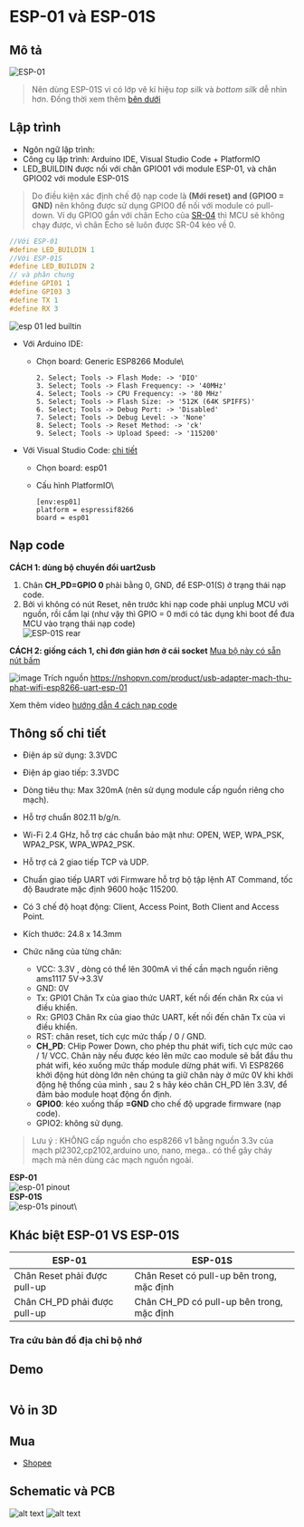 # ESP-01 và ESP-01S

## Mô tả

![ESP-01](../assets/esp-01_top.png)

> Nên dùng ESP-01S vì có lớp vẽ kí hiệu *top silk* và *bottom silk* dễ nhìn hơn. Đồng thời xem thêm [bên dưới](#khác-biệt-esp-01-vs-esp-01s)

## Lập trình

- Ngôn ngữ lập trình:
- Công cụ lập trình: Arduino IDE, Visual Studio Code + PlatformIO
- LED_BUILDIN  được nối với chân GPIO01 với module ESP-01, và chân GPIO02 với module ESP-01S
> Do điều kiện xác định chế độ nạp code là  **(Mới reset) and (GPIO0 = GND)** nên không được sử dụng GPIO0 để nối với module có pull-down. Ví dụ GPIO0 gắn với chân Echo của [SR-04](https://neittien0110.github.io/linhkiendientu/#%C4%91o-kho%E1%BA%A3ng-c%C3%A1ch) thì MCU sẽ không chạy được, vì chân Echo sẽ luôn được SR-04 kéo về 0.
  
  ```C
  //Với ESP-01
  #define LED_BUILDIN 1
  //Với ESP-01S
  #define LED_BUILDIN 2
  // và phân chung
  #define GPI01 1
  #define GPI03 3
  #define TX 1
  #define RX 3
  ```

![esp 01 led builtin](../assets/esp-01_led.png)

- Với Arduino IDE:
  - Chọn board: Generic ESP8266 Module\

    ```text
    2. Select; Tools -> Flash Mode: -> 'DIO'
    3. Select; Tools -> Flash Frequency: -> '40MHz'
    4. Select; Tools -> CPU Frequency: -> '80 MHz'
    5. Select; Tools -> Flash Size: -> '512K (64K SPIFFS)'
    6. Select; Tools -> Debug Port: -> 'Disabled'
    7. Select; Tools -> Debug Level: -> 'None'
    8. Select; Tools -> Reset Method: -> 'ck'
    9. Select; Tools -> Upload Speed: -> '115200'  
    ```

- Với Visual Studio Code: [chi tiết](https://docs.platformio.org/en/latest/boards/espressif8266/esp01.html)
  - Chọn board: esp01
  - Cấu hình PlatformIO\

    ```env
    [env:esp01]
    platform = espressif8266
    board = esp01  
    ```

## Nạp code

**CÁCH 1: dùng bộ chuyển đổi uart2usb**
1. Chân **CH_PD=GPIO 0** phải bằng 0, GND, để ESP-01(S) ở trạng thái nạp code.
2. Bởi vì không có nút Reset, nên trước khi nạp code phải unplug MCU với nguồn, rồi cắm lại (như vậy thì GPIO = 0 mới có tác dụng khi boot để đưa MCU vào trạng thái nạp code)\
![ESP-01S rear](../assets/esp-01s-flashing.png)

**CÁCH 2: giống cách 1, chỉ đơn giản hơn ở cái socket**
[Mua bộ này có sẵn nút bấm](https://shopee.vn/M%C3%B4-%C4%90un-T%E1%BA%A3i-Xu%E1%BB%91ng-CH340C-ESP8266-ESP-01-ESP-01S-Chuy%C3%AAn-D%E1%BB%A5ng-i.869927552.22538518490)

![image](https://github.com/neittien0110/MCU/assets/8079397/6919beb2-d7a8-48da-a190-5c1dd5ec4dd8)
Trích nguồn <https://nshopvn.com/product/usb-adapter-mach-thu-phat-wifi-esp8266-uart-esp-01>

Xem thêm video [hướng dẫn 4 cách nạp code](https://www.youtube.com/watch?v=HqEAyOf7rqQ)


## Thông số chi tiết

- Điện áp sử dụng: 3.3VDC
- Điện áp giao tiếp: 3.3VDC
- Dòng tiêu thụ: Max 320mA (nên sử dụng module cấp nguồn riêng cho mạch).
- Hỗ trợ chuẩn 802.11 b/g/n.
- Wi-Fi 2.4 GHz, hỗ trợ các chuẩn bảo mật như: OPEN, WEP, WPA_PSK, WPA2_PSK, WPA_WPA2_PSK.
- Hỗ trợ cả 2 giao tiếp TCP và UDP.
- Chuẩn giao tiếp UART với Firmware hỗ trợ bộ tập lệnh AT Command, tốc độ Baudrate mặc định 9600 hoặc 115200.
- Có 3 chế độ hoạt động: Client, Access Point, Both Client and Access Point.
- Kích thước: 24.8 x 14.3mm

- Chức năng của từng chân:
  - VCC: 3.3V , dòng có thể lên 300mA vì thế cần mạch nguồn riêng  ams1117 5V->3.3V 
  - GND: 0V
  - Tx: GPI01 Chân Tx của giao thức UART, kết nối đến chân Rx của vi điều khiển.
  - Rx: GPI03 Chân Rx của giao thức UART, kết nối đến chân Tx của vi điều khiển.
  - RST:  chân reset, tích cực mức thấp / 0 / GND.
  - **CH_PD**: CHip Power Down, cho phép thu phát wifi, tích cực mức cao / 1/ VCC. Chân này nếu được kéo lên mức cao module sẽ bắt đầu thu phát wifi, kéo xuống mức thấp module dừng phát wifi. Vì ESP8266 khởi động hút dòng lớn nên chúng ta giữ chân này ở mức 0V khi khởi động hệ thống của mình , sau 2 s hãy kéo chân CH_PD lên 3.3V, để đảm bảo module hoạt động ổn định.
  - **GPIO0**: kéo xuống thấp **=GND** cho chế độ upgrade firmware (nạp code).
  - GPIO2: không sử dụng.

>Lưu ý : KHÔNG cấp nguồn cho esp8266 v1 bằng nguồn 3.3v của mạch pl2302,cp2102,arduino uno, nano, mega.. có thể gây cháy mạch mà nên dùng các mạch nguồn ngoài.

**ESP-01**\
![esp-01 pinout](../assets/esp-01_pinout.jpg)\
**ESP-01S**\
![esp-01s pinout](../assets/esp-01s_pinout.png)\

## Khác biệt ESP-01 VS ESP-01S

ESP-01 | ESP-01S
--|--
Chân Reset phải được pull-up|Chân Reset có pull-up bên trong, mặc định
Chân CH_PD phải được pull-up|Chân CH_PD có pull-up bên trong, mặc định


### Tra cứu bản đồ địa chỉ bộ nhớ

## Demo

```C
```

## Vỏ in 3D

## Mua

- [Shopee](https://shopee.vn/M%C3%B4-%C4%90un-Thu-Ph%C3%A1t-T%C3%ADn-Hi%E1%BB%87u-Kh%C3%B4ng-D%C3%A2y-ESP8266-ESP-01-ESP-01S-ESP-12E-ESP-12F-ESP-32-ESP-32S-2.4G-Cho-Arduino-i.812409307.20522645636)

## Schematic và PCB

  ![alt text](../assets/esp-01s-easyedalib.png)
  ![alt text](../assets/esp-01s_footprint.png)
